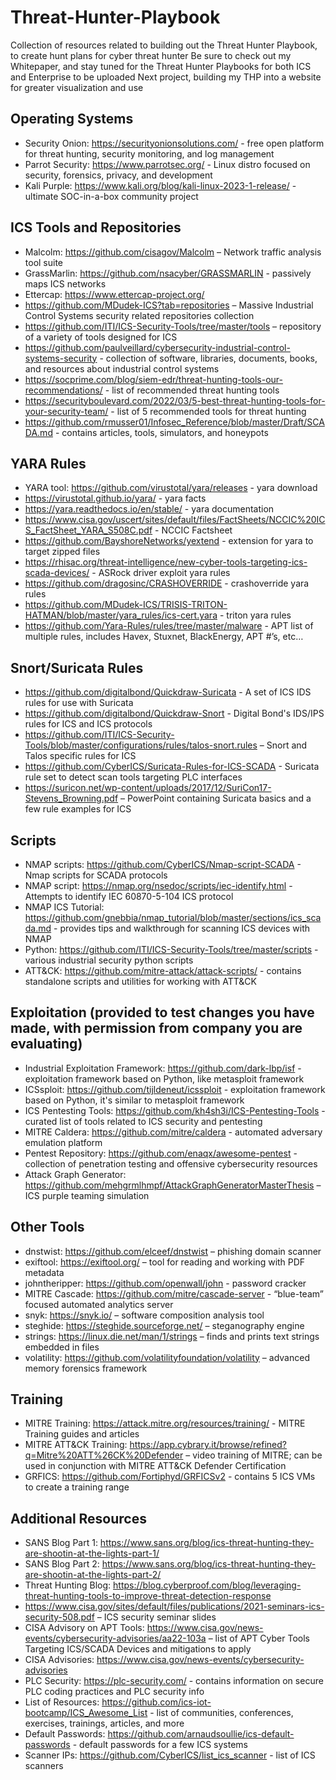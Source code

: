 # Threat-Hunter-Playbook
Collection of resources related to building out the Threat Hunter Playbook, to create hunt plans for cyber threat hunter
Be sure to check out my Whitepaper, and stay tuned for the Threat Hunter Playbooks for both ICS and Enterprise to be uploaded
Next project, building my THP into a website for greater visualization and use

## Operating Systems
- Security Onion: https://securityonionsolutions.com/ - free open platform for threat hunting, security monitoring, and log management
- Parrot Security: https://www.parrotsec.org/ - Linux distro focused on security, forensics, privacy, and development
- Kali Purple: https://www.kali.org/blog/kali-linux-2023-1-release/ - ultimate SOC-in-a-box community project

## ICS Tools and Repositories
- Malcolm: https://github.com/cisagov/Malcolm – Network traffic analysis tool suite
- GrassMarlin: https://github.com/nsacyber/GRASSMARLIN - passively maps ICS networks
- Ettercap: https://www.ettercap-project.org/
- https://github.com/MDudek-ICS?tab=repositories – Massive Industrial Control Systems security related repositories collection
- https://github.com/ITI/ICS-Security-Tools/tree/master/tools – repository of a variety of tools designed for ICS
- https://github.com/paulveillard/cybersecurity-industrial-control-systems-security - collection of software, libraries, documents, books, and resources about industrial control systems
- https://socprime.com/blog/siem-edr/threat-hunting-tools-our-recommendations/ - list of recommended threat hunting tools
- https://securityboulevard.com/2022/03/5-best-threat-hunting-tools-for-your-security-team/ - list of 5 recommended tools for threat hunting
- https://github.com/rmusser01/Infosec_Reference/blob/master/Draft/SCADA.md - contains articles, tools, simulators, and honeypots

## YARA Rules
- YARA tool: https://github.com/virustotal/yara/releases - yara download
- https://virustotal.github.io/yara/ - yara facts
- https://yara.readthedocs.io/en/stable/ - yara documentation
- https://www.cisa.gov/uscert/sites/default/files/FactSheets/NCCIC%20ICS_FactSheet_YARA_S508C.pdf - NCCIC Factsheet
- https://github.com/BayshoreNetworks/yextend - extension for yara to target zipped files
- https://rhisac.org/threat-intelligence/new-cyber-tools-targeting-ics-scada-devices/ - ASRock driver exploit yara rules
- https://github.com/dragosinc/CRASHOVERRIDE - crashoverride yara rules
- https://github.com/MDudek-ICS/TRISIS-TRITON-HATMAN/blob/master/yara_rules/ics-cert.yara - triton yara rules
- https://github.com/Yara-Rules/rules/tree/master/malware - APT list of multiple rules, includes Havex, Stuxnet, BlackEnergy, APT #’s, etc…

## Snort/Suricata Rules
- https://github.com/digitalbond/Quickdraw-Suricata - A set of ICS IDS rules for use with Suricata
- https://github.com/digitalbond/Quickdraw-Snort - Digital Bond's IDS/IPS rules for ICS and ICS protocols
- https://github.com/ITI/ICS-Security-Tools/blob/master/configurations/rules/talos-snort.rules – Snort and Talos specific rules for ICS
- https://github.com/CyberICS/Suricata-Rules-for-ICS-SCADA - Suricata rule set to detect scan tools targeting PLC interfaces
- https://suricon.net/wp-content/uploads/2017/12/SuriCon17-Stevens_Browning.pdf – PowerPoint containing Suricata basics and a few rule examples for ICS

## Scripts
- NMAP scripts: https://github.com/CyberICS/Nmap-script-SCADA - Nmap scripts for SCADA protocols
- NMAP script: https://nmap.org/nsedoc/scripts/iec-identify.html - Attempts to identify IEC 60870-5-104 ICS protocol
- NMAP ICS Tutorial: https://github.com/gnebbia/nmap_tutorial/blob/master/sections/ics_scada.md - provides tips and walkthrough for scanning ICS devices with NMAP
- Python: https://github.com/ITI/ICS-Security-Tools/tree/master/scripts - various industrial security python scripts
- ATT&CK: https://github.com/mitre-attack/attack-scripts/ - contains standalone scripts and utilities for working with ATT&CK

## Exploitation (provided to test changes you have made, with permission from company you are evaluating)
- Industrial Exploitation Framework: https://github.com/dark-lbp/isf - exploitation framework based on Python, like metasploit framework
- ICSsploit: https://github.com/tijldeneut/icssploit - exploitation framework based on Python, it's similar to metasploit framework
- ICS Pentesting Tools: https://github.com/kh4sh3i/ICS-Pentesting-Tools - curated list of tools related to ICS security and pentesting
- MITRE Caldera: https://github.com/mitre/caldera - automated adversary emulation platform
- Pentest Repository: https://github.com/enaqx/awesome-pentest - collection of penetration testing and offensive cybersecurity resources
- Attack Graph Generator: https://github.com/mehgrmlhmpf/AttackGraphGeneratorMasterThesis – ICS purple teaming simulation

## Other Tools
- dnstwist: https://github.com/elceef/dnstwist – phishing domain scanner
- exiftool: https://exiftool.org/ – tool for reading and working with PDF metadata 
- johntheripper: https://github.com/openwall/john - password cracker
- MITRE Cascade: https://github.com/mitre/cascade-server - “blue-team” focused automated analytics server
- snyk: https://snyk.io/ – software composition analysis tool
- steghide: https://steghide.sourceforge.net/ – steganography engine
- strings: https://linux.die.net/man/1/strings – finds and prints text strings embedded in files
- volatility: https://github.com/volatilityfoundation/volatility – advanced memory forensics framework

## Training
- MITRE Training: https://attack.mitre.org/resources/training/ - MITRE Training guides and articles
- MITRE ATT&CK Training: https://app.cybrary.it/browse/refined?q=Mitre%20ATT%26CK%20Defender – video training of MITRE; can be used in conjunction with MITRE ATT&CK Defender Certification
- GRFICS: https://github.com/Fortiphyd/GRFICSv2 - contains 5 ICS VMs to create a training range 

## Additional Resources
- SANS Blog Part 1: https://www.sans.org/blog/ics-threat-hunting-they-are-shootin-at-the-lights-part-1/
- SANS Blog Part 2: https://www.sans.org/blog/ics-threat-hunting-they-are-shootin-at-the-lights-part-2/
- Threat Hunting Blog: https://blog.cyberproof.com/blog/leveraging-threat-hunting-tools-to-improve-threat-detection-response
- https://www.cisa.gov/sites/default/files/publications/2021-seminars-ics-security-508.pdf – ICS security seminar slides
- CISA Advisory on APT Tools: https://www.cisa.gov/news-events/cybersecurity-advisories/aa22-103a – list of APT Cyber Tools Targeting ICS/SCADA Devices and mitigations to apply
- CISA Advisories: https://www.cisa.gov/news-events/cybersecurity-advisories 
- PLC Security: https://plc-security.com/ - contains information on secure PLC coding practices and PLC security info
- List of Resources: https://github.com/ics-iot-bootcamp/ICS_Awesome_List - list of communities, conferences, exercises, trainings, articles, and more
- Default Passwords: https://github.com/arnaudsoullie/ics-default-passwords - default passwords for a few ICS systems
- Scanner IPs: https://github.com/CyberICS/list_ics_scanner - list of ICS scanners
